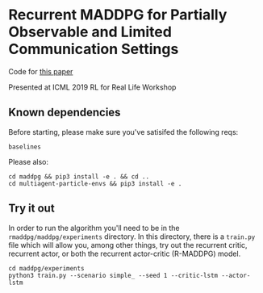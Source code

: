 # Recurrent MADDPG for Partially Observable and Limited Communication Settings


Code for [this paper]()

Presented at ICML 2019 RL for Real Life Workshop

## Known dependencies 
Before starting, please make sure you've satisifed the following reqs: 


```
baselines
```

Please also: 
```
cd maddpg && pip3 install -e . && cd ..
cd multiagent-particle-envs && pip3 install -e .
```


## Try it out
In order to run the algorithm you'll need to be in the `rmaddpg/maddpg/experiments` directory. In this directory, there is a `train.py` file which will allow you, among other things, try out the recurrent critic, recurrent actor, or both the recurrent actor-critic (R-MADDPG) model.

```
cd maddpg/experiments
python3 train.py --scenario simple_ --seed 1 --critic-lstm --actor-lstm
```
